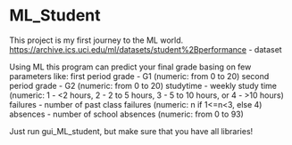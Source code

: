 # ML_Student
This project is my first journey to the ML world.
https://archive.ics.uci.edu/ml/datasets/student%2Bperformance - dataset

Using ML this program can predict your final grade basing on few parameters like:
  first period grade - G1 (numeric: from 0 to 20)
  second period grade - G2 (numeric: from 0 to 20)
  studytime - weekly study time (numeric: 1 - <2 hours, 2 - 2 to 5 hours, 3 - 5 to 10 hours, or 4 - >10 hours)
  failures - number of past class failures (numeric: n if 1<=n<3, else 4)
  absences - number of school absences (numeric: from 0 to 93)

  Just run gui_ML_student, but make sure that you have all libraries!
